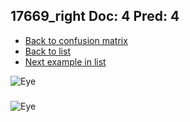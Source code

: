 ## 17669_right Doc: 4 Pred: 4
- [Back to confusion matrix](https://github.com/juliandewit/kaggle_retinopathy/blob/master/matrix.md)
- [Back to list](https://github.com/juliandewit/kaggle_retinopathy/blob/master/lists/44/list.md)
- [Next example in list](https://github.com/juliandewit/kaggle_retinopathy/blob/master/lists/44/17/17899_right.md)

![Eye](https://retinopaty.blob.core.windows.net/size1024/17669_right_4.jpeg)

### 

![Eye]()
